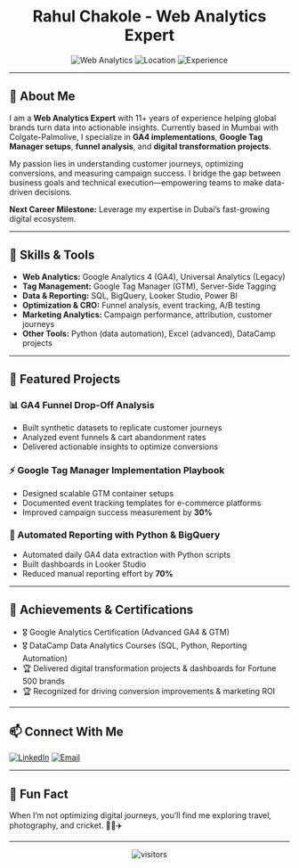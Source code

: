 <!--
Hi there 👋 I'm Rahul Chakole!
-->

<h1 align="center">Rahul Chakole - Web Analytics Expert</h1>

<p align="center">
  <img src="https://img.shields.io/badge/Web%20Analytics-GA4%2C%20GTM-blue?style=flat-square" alt="Web Analytics" />
  <img src="https://img.shields.io/badge/Location-Mumbai%20%7C%20Open%20to%20Dubai-orange?style=flat-square" alt="Location" />
  <img src="https://img.shields.io/badge/Experience-11%2B%20years-brightgreen?style=flat-square" alt="Experience" />
</p>

---

## 👋 About Me

I am a **Web Analytics Expert** with 11+ years of experience helping global brands turn data into actionable insights. Currently based in Mumbai with Colgate-Palmolive, I specialize in **GA4 implementations**, **Google Tag Manager setups**, **funnel analysis**, and **digital transformation projects**.

My passion lies in understanding customer journeys, optimizing conversions, and measuring campaign success. I bridge the gap between business goals and technical execution—empowering teams to make data-driven decisions.

**Next Career Milestone:** Leverage my expertise in Dubai’s fast-growing digital ecosystem.

---

## 🚀 Skills & Tools

- **Web Analytics:** Google Analytics 4 (GA4), Universal Analytics (Legacy)
- **Tag Management:** Google Tag Manager (GTM), Server-Side Tagging
- **Data & Reporting:** SQL, BigQuery, Looker Studio, Power BI
- **Optimization & CRO:** Funnel analysis, event tracking, A/B testing
- **Marketing Analytics:** Campaign performance, attribution, customer journeys
- **Other Tools:** Python (data automation), Excel (advanced), DataCamp projects

---

## 🌟 Featured Projects

### 📊 GA4 Funnel Drop-Off Analysis
- Built synthetic datasets to replicate customer journeys
- Analyzed event funnels & cart abandonment rates
- Delivered actionable insights to optimize conversions

### ⚡ Google Tag Manager Implementation Playbook
- Designed scalable GTM container setups
- Documented event tracking templates for e-commerce platforms
- Improved campaign success measurement by **30%**

### 🤖 Automated Reporting with Python & BigQuery
- Automated daily GA4 data extraction with Python scripts
- Built dashboards in Looker Studio
- Reduced manual reporting effort by **70%**

---

## 🏅 Achievements & Certifications

- 🎖 Google Analytics Certification (Advanced GA4 & GTM)
- 🎖 DataCamp Data Analytics Courses (SQL, Python, Reporting Automation)
- 🏆 Delivered digital transformation projects & dashboards for Fortune 500 brands
- 🏆 Recognized for driving conversion improvements & marketing ROI

---

## 📫 Connect With Me

[![LinkedIn](https://img.shields.io/badge/LinkedIn-blue?logo=linkedin&logoColor=white&style=for-the-badge)](http://linkedin.com/in/rahul-c-3a07069b/)
[![Email](https://img.shields.io/badge/Email-me-red?logo=gmail&logoColor=white&style=for-the-badge)](mailto:rahul.chakole@email.com)

---

## 🎉 Fun Fact

When I’m not optimizing digital journeys, you’ll find me exploring travel, photography, and cricket. 🏏📸✈️

---

<p align="center">
  <img src="https://visitor-badge.laobi.icu/badge?page_id=RahulChakole25" alt="visitors"/>
</p>